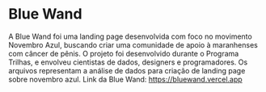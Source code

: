 # Blue Wand
A Blue Wand foi uma landing page desenvolvida com foco no movimento Novembro Azul, buscando criar uma comunidade de apoio à maranhenses com câncer de pênis. O projeto foi desenvolvido durante o Programa Trilhas, e envolveu cientistas de dados, designers e programadores. Os arquivos representam a análise de dados para criação de landing page sobre novembro azul.
Link da Blue Wand: https://bluewand.vercel.app
